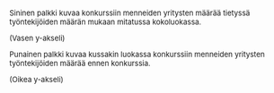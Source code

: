 <font size="2">

Sininen palkki kuvaa konkurssiin menneiden yritysten määrää 
tietyssä työntekijöiden määrän mukaan mitatussa kokoluokassa.

(Vasen y-akseli)

Punainen palkki kuvaa kussakin luokassa konkurssiin menneiden 
yritysten työntekijöiden määrää ennen konkurssia.

(Oikea y-akseli)

</font>